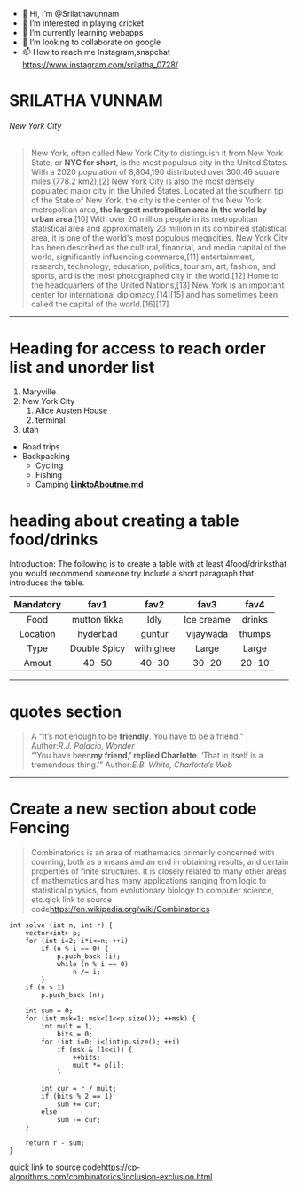 - 👋 Hi, I’m @Srilathavunnam
- 👀 I’m interested in playing cricket
- 🌱 I’m currently learning webapps
- 💞️ I’m looking to collaborate on google
- 📫 How to reach me Instagram,snapchat <https://www.instagram.com/srilatha_0728/>

<!---
Srilathavunnam/Srilathavunnam is a ✨ special ✨ repository because its `README.md` (this file) appears on your GitHub profile.
You can click the Preview link to take a look at your changes.
--->
# SRILATHA VUNNAM
###### New York City


>New York, often called New York City to distinguish it from New York State, or **NYC for short**, is the most populous city in the United States. With a 2020 population of 8,804,190 distributed over 300.46 square miles (778.2 km2),[2] New York City is also the most densely populated major city in the United States. Located at the southern tip of the State of New York, the city is the center of the New York metropolitan area, **the largest metropolitan area in the world by urban area**.[10] With over 20 million people in its metropolitan statistical area and approximately 23 million in its combined statistical area, it is one of the world's most populous megacities. New York City has been described as the cultural, financial, and media capital of the world, significantly influencing commerce,[11] entertainment, research, technology, education, politics, tourism, art, fashion, and sports, and is the most photographed city in the world.[12] Home to the headquarters of the United Nations,[13] New York is an important center for international diplomacy,[14][15] and has sometimes been called the capital of the world.[16][17]
***
# Heading for access to reach order list and unorder list
1. Maryville 
2. New York City
   1. Alice Austen House
   2. terminal
3. utah
 * Road trips
 * Backpacking
   * Cycling
   * Fishing
   * Camping
**[LinktoAboutme.md](AboutMe.md)**

# heading about creating a table food/drinks

Introduction:
 The following is to create a table with at least 4food/drinksthat you would recommend someone try.Include a short paragraph that introduces the table.

|Mandatory|fav1              |fav2            |fav3               |fav4           |
|:------: | :--------:       | :-------:      | :-------:         | :-------:     |
|Food     |mutton tikka      |Idly            |Ice creame         |drinks         |
|Location |hyderbad          |guntur          |vijaywada          |thumps         |
|Type     |Double Spicy      |with ghee       |Large              |Large          |
|Amout    |40-50             |40-30           |30-20              |20-10          |

----
# quotes section
>A “It’s not enough to be **friendly**. You have to be a friend.” .
>Author:*R.J. Palacio, Wonder* <br>
>“‘You have been**my friend,’ replied Charlotte**. ‘That in itself is a tremendous thing.’” 
>Author:*E.B. White, Charlotte’s Web*

----
# Create a new section about code Fencing
>Combinatorics is an area of mathematics primarily concerned with counting, both as a means and an end in obtaining results, and certain properties of finite structures. It is closely related to many other areas of mathematics and has many applications ranging from logic to statistical physics, from evolutionary biology to computer science, etc.qick link to source code<https://en.wikipedia.org/wiki/Combinatorics>
```
int solve (int n, int r) {
    vector<int> p;
    for (int i=2; i*i<=n; ++i)
        if (n % i == 0) {
            p.push_back (i);
            while (n % i == 0)
                n /= i;
        }
    if (n > 1)
        p.push_back (n);

    int sum = 0;
    for (int msk=1; msk<(1<<p.size()); ++msk) {
        int mult = 1,
            bits = 0;
        for (int i=0; i<(int)p.size(); ++i)
            if (msk & (1<<i)) {
                ++bits;
                mult *= p[i];
            }

        int cur = r / mult;
        if (bits % 2 == 1)
            sum += cur;
        else
            sum -= cur;
    }

    return r - sum;
}
```
quick link to source code<https://cp-algorithms.com/combinatorics/inclusion-exclusion.html>

